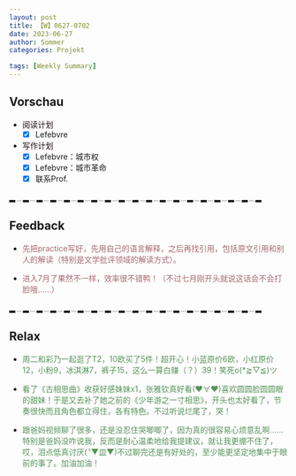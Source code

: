 ```yaml
---
layout: post
title: 【W】0627-0702
date: 2023-06-27
author: Sommer
categories: Projekt

tags: [Weekly Summary]
--- 
```


## Vorschau

- <font style="background:#fcf2f4">阅读计划</font>
  - [x] Lefebvre
- <font style="background:#fcf2f4">写作计划</font>
  - [x] Lefebvre：城市权
  - [x] Lefebvre：城市革命
  - [x] 联系Prof.

▂﹍▂﹍▂﹍▂﹍▂﹍▂﹍▂﹍▂﹍▂﹍▂﹍▂﹍▂﹍▂﹍▂﹍▂﹍▂﹍▂﹍▂﹍▂

## Feedback

- <font style="color:#a66870">先把practice写好，先用自己的语言解释，之后再找引用，包括原文引用和别人的解读（特别是文学批评领域的解读方式）。</font>

- <font style="color:#a66870">进入7月了果然不一样，效率很不错鸭！（不过七月刚开头就说这话会不会打脸哦……）</font>

▂﹍▂﹍▂﹍▂﹍▂﹍▂﹍▂﹍▂﹍▂﹍▂﹍▂﹍▂﹍▂﹍▂﹍▂﹍▂﹍▂﹍▂﹍▂


## Relax

- <font style="color:#56925A">周二和彩乃一起逛了T2，10欧买了5件！超开心！小蓝原价6欧，小红原价12，小粉9，冰淇淋7，裤子15，这么一算白赚（？）39！笑死o(*≧▽≦)ツ</font><br>

- <font style="color:#56925A">看了《古相思曲》收获好感妹妹x1，张雅钦真好看(♥∀♥)喜欢圆圆脸圆圆眼的甜妹！于是又去补了她之前的《少年游之一寸相思》，开头也太好看了，节奏很快而且角色都立得住，各有特色。不过听说烂尾了，哭！</font><br>

- <font style="color:#56925A">跟爸妈视频聊了很多，还是没忍住哭唧唧了，因为真的很容易心烦意乱啊……特别是爸妈没咋说我，反而是耐心温柔地给我提建议，就让我更绷不住了，哎，泪点低真讨厌(〝▼皿▼)不过聊完还是有好处的，至少能更坚定地集中于眼前的事了。加油加油！</font><br>